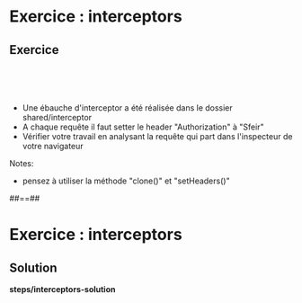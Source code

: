 <!-- .slide: class="exercice" -->
# Exercice : interceptors
## Exercice
<br><br><br>

- Une ébauche d'interceptor a été réalisée dans le dossier shared/interceptor
- A chaque requête il faut setter le header "Authorization" à "Sfeir"
- Vérifier votre travail en analysant la requête qui part dans l'inspecteur de votre navigateur

Notes:
- pensez à utiliser la méthode "clone()" et "setHeaders()"

##==##

<!-- .slide: class="full-center exercice" -->
# Exercice : interceptors
## Solution
__steps/interceptors-solution__
